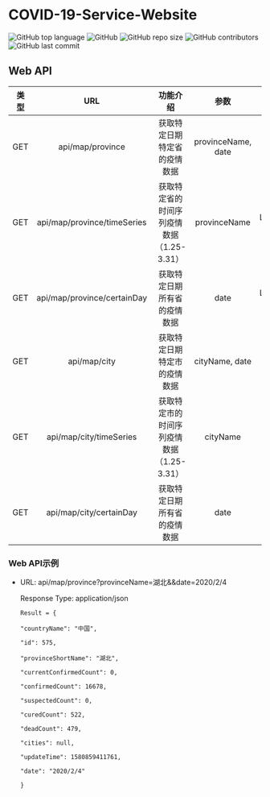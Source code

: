 # COVID-19-Service-Website

![GitHub top language](https://img.shields.io/github/languages/top/ashyseer/COVID-19-Service-Website?color=green)  ![GitHub](https://img.shields.io/github/license/ashyseer/COVID-19-Service-Website?color=blueviolet)  ![GitHub repo size](https://img.shields.io/github/repo-size/ashyseer/COVID-19-Service-Website)  ![GitHub contributors](https://img.shields.io/github/contributors/ashyseer/COVID-19-Service-Website)  ![GitHub last commit](https://img.shields.io/github/last-commit/ashyseer/COVID-19-Service-Website)

## Web API

| 类型 |             URL             |                 功能介绍                  |        参数        |         返回值          |
| :--: | :-------------------------: | :---------------------------------------: | :----------------: | :---------------------: |
| GET  |      api/map/province       |       获取特定日期特定省的疫情数据        | provinceName, date |    Province (Object)    |
| GET  | api/map/province/timeSeries | 获取特定省的时间序列疫情数据（1.25-3.31） |    provinceName    | List\<Province> (Array) |
| GET  | api/map/province/certainDay |       获取特定日期所有省的疫情数据        |        date        | List\<Province> (Array) |
| GET  |        api/map/city         |       获取特定日期特定市的疫情数据        |   cityName, date   |      City (Object)      |
| GET  |   api/map/city/timeSeries   | 获取特定市的时间序列疫情数据（1.25-3.31） |      cityName      |   List\<City> (Array)   |
| GET  |   api/map/city/certainDay   |       获取特定日期所有省的疫情数据        |        date        |   List\<City> (Array)   |

### Web API示例

- URL: api/map/province?provinceName=湖北&&date=2020/2/4

  Response Type: application/json

  `Result = {`

    `"countryName": "中国",`

    `"id": 575,`

    `"provinceShortName": "湖北",`

    `"currentConfirmedCount": 0,`

    `"confirmedCount": 16678,`

    `"suspectedCount": 0,`

    `"curedCount": 522,`

    `"deadCount": 479,`

    `"cities": null,`

    `"updateTime": 1580859411761,`

    `"date": "2020/2/4"`

  `}`



